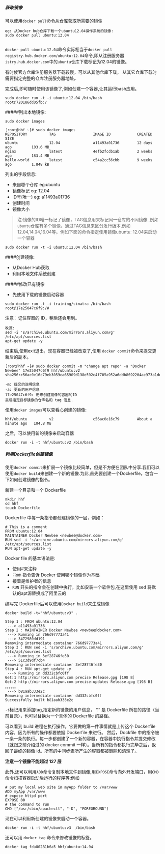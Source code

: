 ##### 获取镜像
可以使用`docker pull`命令从仓库获取所需要的镜像
```
eg: 从Docker hub仓库下载一个ubuntu12.04操作系统的镜像:
sudo docker pull ubuntu:12.04


```

`docker pull ubuntu:12.04`命令实际相当于`docker pull registry.hub.docker.com/ubuntu:12.04`命令,即从注册服务器 `istry.hub.docker.com`中的`ubuntu`仓库下载标记为12.04的镜像。

有时候官方仓库注册服务器下载较慢，可以从其他仓库下载。 从其它仓库下载时需要指定完整的仓库注册服务器地址。

完成后,即可随时使用该镜像了,例如创建一个容器,让其运行bash应用。
```
sudo docker run -t -i ubuntu:12.04 /bin/bash
root@720186dd05fb:/
```

#####列出本地镜像:
```
sudo docker images

[root@hhf ~]# sudo docker images
REPOSITORY          TAG                 IMAGE ID            CREATED             SIZE
ubuntu              12.04               a11493a01736        12 days ago         103.6 MB
nginx               latest              4efb2fcdb1ab        2 weeks ago         183.4 MB
hello-world         latest              c54a2cc56cbb        9 weeks ago         1.848 kB
```
列出的字段信息:
* 来自哪个仓库 eg:ubuntu
* 镜像标记 eg: 12.04
* ID号(唯一) eg: a11493a01736
* 创建时间
* 镜像大小

>注:镜像的ID唯一标记了镜像，TAG信息用来标记同一仓库的不同镜像 ,例如`ubuntu`仓库有多个镜像，通过TAG信息来区分发行版本,例如12.04,14.04,16.04等。例如下面的命令指定使用镜像ubuntu: 12.04来启动一个容器

```
sudo docker run -t -i ubuntu:12.04 /bin/bash
```

####创建镜像:

* 从Docker Hub获取
* 利用本地文件系统创建

#####修改已有镜像

* 先使用下载的镜像启动容器
```
sudo docker run -t -i training/sinatra /bin/bash
root@17e25047c6f9:/#
```
注意：记住容器的 ID，稍后还会用到。
```
改源:
sed -i 's/archive.ubuntu.com/mirrors.aliyun.com/g' /etc/apt/sources.list
apt-get update -y
```
结束后,使用exit退出，现在容器已经被改变了,使用 `docker commit`命令来提交更新后的副本。
```
[root@hhf ~]# sudo docker commit -m "change apt repo" -a "Docker Newbee" 17e25047c6f9 hhf/ubuntu:v2 
sha256:c56ac0e16c79eb3059ca65909d138e502c4f705a952a6ddb8692204ae973a1de

-m: 提交的说明信息
-a: 更新的用户信息
17e25047c6f9: 用来创建镜像的容器的ID 
最后指定目标镜像的仓库名和 tag 信息.
```
使用`docker images`可以查看心创建的镜像:

```
hhf/ubuntu          v2                  c56ac0e16c79        About a minute ago   104.8 MB
```

之后，可以使用新的镜像来启动容器

```
docker run -i -t hhf/ubuntu:v2 /bin/bash
```

##### 利用Dockerfile创建镜像


使用`docker commit`来扩展一个镜像比较简单，但是不方便在团队中分享.我们可以使用`docker build`来创建一个新的镜像.为此,首先要创建一个Dockerfile，包含一下如何创建镜像的指令。

新建一个目录和一个 Dockerfile
```
mkdir hhf
cd hhf
touch Dockerfile
```
Dockerfile 中每一条指令都创建镜像的一层，例如：
```
# This is a comment
FROM ubuntu:12.04
MAINTAINER Docker Newbee <newbee@docker.com>
RUN sed -i 's/archive.ubuntu.com/mirrors.aliyun.com/g' /etc/apt/sources.list
RUN apt-get update -y
```
Docker file 的基本语法是:

* 使用#来注释
* `FROM` 指令告诉 Docker 使用哪个镜像作为基础
* 接着是维护者的信息
* `RUN` 开头的指令会在创建中执行，比如安装一个软件包,在这里使用 sed 将默认的apt源替换成了阿里云的

编写完 Dockerfile后可以使用`Docker build`来生成镜像

```
docker build -t="hhf/ubuntu:v3" .

Step 1 : FROM ubuntu:12.04
 ---> a11493a01736
Step 2 : MAINTAINER Docker Newbee <newbee@docker.com>
 ---> Running in 766d97773a41
 ---> 3472980dd191
Removing intermediate container 766d97773a41
Step 3 : RUN sed -i 's/archive.ubuntu.com/mirrors.aliyun.com/g' /etc/apt/sources.list
 ---> Running in 3ef28746fe30
 ---> 51c3d9df7cb4
Removing intermediate container 3ef28746fe30
Step 4 : RUN apt-get update -y
 ---> Running in dd332cbfc0ff
Get:1 http://mirrors.aliyun.com precise Release.gpg [198 B]
Get:2 http://mirrors.aliyun.com precise-updates Release.gpg [198 B]
。。。。。。
 ---> b81aab333e2c
Removing intermediate container dd332cbfc0ff
Successfully built b81aab333e2c

```

`-t`标记用来添加tag,指定新的镜像的用户信息， “.” 是 Dockerfile 所在的路径（当前目录），也可以替换为一个具体的 Dockerfile 的路径。

可以看到 build 进程在执行操作。它要做的第一件事情就是上传这个 Dockerfile 内容，因为所有的操作都要依据 Dockerfile 来进行。 然后，Dockfile 中的指令被一条一条的执行。每一步都创建了一个新的容器，在容器中执行指令并提交修改（就跟之前介绍过的 docker commit 一样）。当所有的指令都执行完毕之后，返回了最终的镜像 id。所有的中间步骤所产生的容器都被删除和清理了。

**注意一个镜像不能超过 127 层**

此外,还可以利用`ADD`命令复制本地文件到镜像,用`EXPOSE`命令向外开发端口，用`CMD`命令扫描容器启动后运行的程序等:例如
```
# put my local web site in myApp folder to /var/www
ADD myApp /var/www
# expose httpd port
EXPOSE 80
# the command to run
CMD ["/usr/sbin/apachectl", "-D", "FOREGROUND"]
```
现在可以利用新创建的镜像来启动一个容器。
```
docker run -i -t hhf/ubuntu:v3  /bin/bash
```

还可以用 `docker tag` 命令来修改镜像的标签。
```
docker tag fda80281b6a5 hhf/ubuntu:14.04
```
